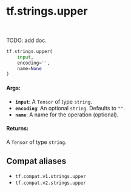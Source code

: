 <div itemscope itemtype="http://developers.google.com/ReferenceObject">
<meta itemprop="name" content="tf.strings.upper" />
<meta itemprop="path" content="Stable" />
</div>

# tf.strings.upper

<!-- Insert buttons and diff -->

<table class="tfo-notebook-buttons tfo-api" align="left">
</table>



TODO: add doc.

``` python
tf.strings.upper(
    input,
    encoding='',
    name=None
)
```



<!-- Placeholder for "Used in" -->


#### Args:


* <b>`input`</b>: A `Tensor` of type `string`.
* <b>`encoding`</b>: An optional `string`. Defaults to `""`.
* <b>`name`</b>: A name for the operation (optional).


#### Returns:

A `Tensor` of type `string`.


## Compat aliases

* `tf.compat.v1.strings.upper`
* `tf.compat.v2.strings.upper`

